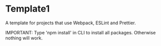 # Template1
A template for projects that use Webpack, ESLint and Prettier.

IMPORTANT: Type 'npm install' in CLI to install all packages. Otherwise nothing will work.
